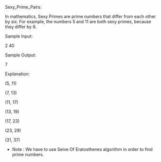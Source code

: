 Sexy_Prime_Pairs:

In mathematics, Sexy Primes are prime numbers that differ from each other by six. 
For example, the numbers 5 and 11 are both sexy primes, because they differ by 6.

Sample Input:

2 40

Sample Output:

7

Explanation:

(5, 11) 

(7, 13) 

(11, 17) 

(13, 19)

(17, 23) 

(23, 29) 

(31, 37)

* Note : We have to use Seive Of Eratosthenes algorithm in order to find prime numbers.
